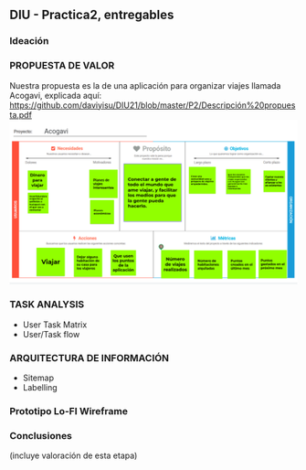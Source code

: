## DIU - Practica2, entregables

### Ideación 



### PROPUESTA DE VALOR
Nuestra propuesta es la de una aplicación para organizar viajes llamada Acogavi, explicada aquí:
https://github.com/daviyisu/DIU21/blob/master/P2/Descripción%20propuesta.pdf
![alt text](https://github.com/daviyisu/DIU21/blob/master/P2/canvas.png)


### TASK ANALYSIS

* User Task Matrix 
* User/Task flow


### ARQUITECTURA DE INFORMACIÓN

* Sitemap 
* Labelling 


### Prototipo Lo-FI Wireframe 


### Conclusiones  
(incluye valoración de esta etapa)
